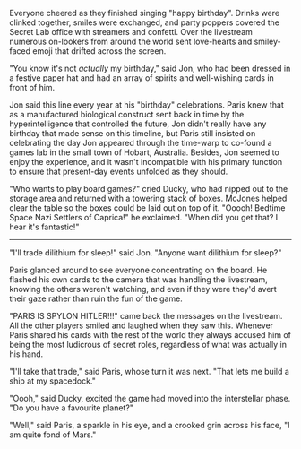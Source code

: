 Everyone cheered as they finished singing "happy birthday". Drinks were clinked together, smiles were exchanged, and party poppers covered the Secret Lab office with streamers and confetti. Over the livestream numerous on-lookers from around the world sent love-hearts and smiley-faced emoji that drifted across the screen.

"You know it's not *actually* my birthday," said Jon, who had been dressed in a festive paper hat and had an array of spirits and well-wishing cards in front of him.

Jon said this line every year at his "birthday" celebrations. Paris knew that as a manufactured biological construct sent back in time by the hyperintelligence that controlled the future, Jon didn't really have any birthday that made sense on this timeline, but Paris still insisted on celebrating the day Jon appeared through the time-warp to co-found a games lab in the small town of Hobart, Australia. Besides, Jon seemed to enjoy the experience, and it wasn't incompatible with his primary function to ensure that present-day events unfolded as they should.

"Who wants to play board games?" cried Ducky, who had nipped out to the storage area and returned with a towering stack of boxes. McJones helped clear the table so the boxes could be laid out on top of it. "Ooooh! Bedtime Space Nazi Settlers of Caprica!" he exclaimed. "When did you get that? I hear it's fantastic!"

---

"I'll trade dilithium for sleep!" said Jon. "Anyone want dilithium for sleep?"

Paris glanced around to see everyone concentrating on the board. He flashed his own cards to the camera that was handling the livestream, knowing the others weren't watching, and even if they were they'd avert their gaze rather than ruin the fun of the game.

"PARIS IS SPYLON HITLER!!!" came back the messages on the livestream. All the other players smiled and laughed when they saw this. Whenever Paris shared his cards with the rest of the world they always accused him of being the most ludicrous of secret roles, regardless of what was actually in his hand.

"I'll take that trade," said Paris, whose turn it was next. "That lets me build a ship at my spacedock."

"Oooh," said Ducky, excited the game had moved into the interstellar phase. "Do you have a favourite planet?"

"Well," said Paris, a sparkle in his eye, and a crooked grin across his face, "I am quite fond of Mars."

